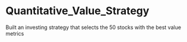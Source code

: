 # Quantitative_Value_Strategy
Built an investing strategy that selects the 50 stocks with the best value metrics
